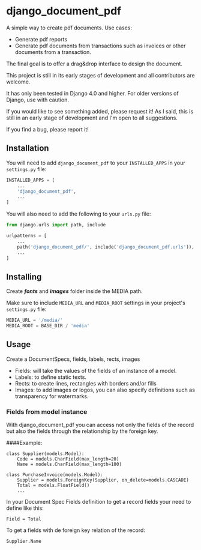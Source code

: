 # django_document_pdf

A simple way to create pdf documents.
Use cases:
- Generate pdf reports
- Generate pdf documents from transactions such as invoices or other documents from a transaction.

The final goal is to offer a drag&drop interface to design the document.

This project is still in its early stages of development and all contributors are welcome.

It has only been tested in Django 4.0 and higher. For older versions of Django, use with caution.

If you would like to see something added, please request it! As I said, this is still in an early stage of development and I'm open to all suggestions.

If you find a bug, please report it!

## Installation

You will need to add `django_document_pdf` to your `INSTALLED_APPS` in your `settings.py` file:

```python
INSTALLED_APPS = [
    ...
    'django_document_pdf',
    ...
]
```

You will also need to add the following to your `urls.py` file:

```python
from django.urls import path, include

urlpatterns = [
    ...
    path('django_document_pdf/', include('django_document_pdf.urls')),
    ...
]
```

## Installing

Create **_fonts_** and **_images_** folder inside the MEDIA path.

Make sure to include `MEDIA_URL` and `MEDIA_ROOT` settings in your project's `settings.py` file:
```python
MEDIA_URL = '/media/'
MEDIA_ROOT = BASE_DIR / 'media'
```

## Usage

Create a DocumentSpecs, fields, labels, rects, images

- Fields: will take the values of the fields of an instance of a model.
- Labels: to define static texts.
- Rects: to create lines, rectangles with borders and/or fills
- Images: to add images or logos, you can also specify definitions such as transparency for watermarks.

### Fields from model instance

With django_document_pdf you can access not only the fields of the record but also the fields through the relationship by the foreign key.

####Example:
```
class Supplier(models.Model):
    Code = models.CharField(max_length=20)
    Name = models.CharField(max_length=100)

class PurchaseInvoice(models.Model):
    Supplier = models.ForeignKey(Supplier, on_delete=models.CASCADE)
    Total = models.FloatField()
    ...
```
In your Document Spec Fields definition to get a record fields your need to define like this:
```
Field = Total
```
To get a fields with de foreign key relation of the record:
```
Supplier.Name
```




